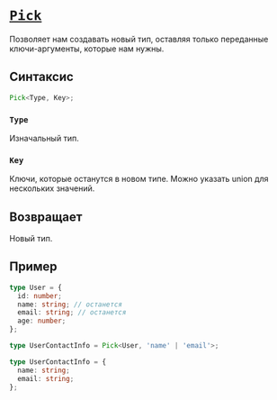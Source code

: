 # [`Pick`](../index.md)

Позволяет нам создавать новый тип, оставляя только переданные ключи-аргументы, которые нам нужны.

## Синтаксис

```ts
Pick<Type, Key>;
```

### `Type`

Изначальный тип.

### `Key`

Ключи, которые останутся в новом типе. Можно указать union для нескольких значений.

## Возвращает

Новый тип.

## Пример

```ts
type User = {
  id: number;
  name: string; // останется
  email: string; // останется
  age: number;
};

type UserContactInfo = Pick<User, 'name' | 'email'>;

type UserContactInfo = {
  name: string;
  email: string;
};
```
